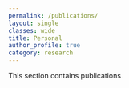 ```yaml
---
permalink: /publications/
layout: single
classes: wide
title: Personal
author_profile: true
category: research
---
```

This section contains publications
